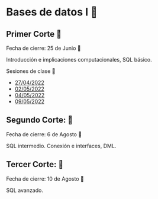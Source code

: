 # Bases de datos I :floppy_disk:
## Primer Corte :triangular_ruler:

Fecha de cierre: 25 de Junio :calendar:

Introducción e implicaciones computacionales, SQL básico.

Sesiones de clase :bookmark_tabs:

- [27/04/2022](.//PrimerCorte/27-04-2022.md)
- [02/05/2022](.//PrimerCorte/02-05-2022.md)
- [04/05/2022](.//PrimerCorte/04-05-2022.md)
- [09/05/2022](.//PrimerCorte/09-05-2022.md)


## Segundo Corte: :triangular_ruler:

Fecha de cierre: 6 de Agosto :calendar:

SQL intermedio.
Conexión e interfaces, DML.

## Tercer Corte: :triangular_ruler:

Fecha de cierre: 10 de Agosto :calendar:

SQL avanzado. 
